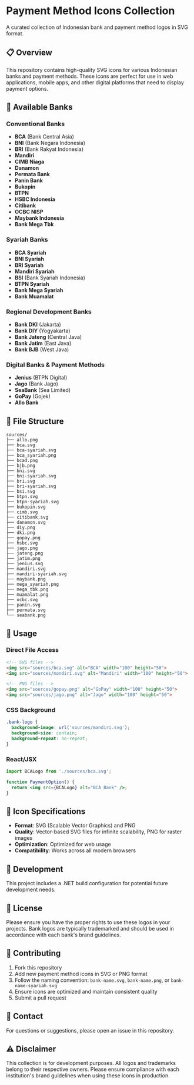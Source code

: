 # Payment Method Icons Collection

A curated collection of Indonesian bank and payment method logos in SVG format.

## 📋 Overview

This repository contains high-quality SVG icons for various Indonesian banks and payment methods. These icons are perfect for use in web applications, mobile apps, and other digital platforms that need to display payment options.

## 🏦 Available Banks

### Conventional Banks

- **BCA** (Bank Central Asia)
- **BNI** (Bank Negara Indonesia)
- **BRI** (Bank Rakyat Indonesia)
- **Mandiri**
- **CIMB Niaga**
- **Danamon**
- **Permata Bank**
- **Panin Bank**
- **Bukopin**
- **BTPN**
- **HSBC Indonesia**
- **Citibank**
- **OCBC NISP**
- **Maybank Indonesia**
- **Bank Mega Tbk**

### Syariah Banks

- **BCA Syariah**
- **BNI Syariah**
- **BRI Syariah**
- **Mandiri Syariah**
- **BSI** (Bank Syariah Indonesia)
- **BTPN Syariah**
- **Bank Mega Syariah**
- **Bank Muamalat**

### Regional Development Banks

- **Bank DKI** (Jakarta)
- **Bank DIY** (Yogyakarta)
- **Bank Jateng** (Central Java)
- **Bank Jatim** (East Java)
- **Bank BJB** (West Java)

### Digital Banks & Payment Methods

- **Jenius** (BTPN Digital)
- **Jago** (Bank Jago)
- **SeaBank** (Sea Limited)
- **GoPay** (Gojek)
- **Allo Bank**

## 📁 File Structure

```text
sources/
├── allo.png
├── bca.svg
├── bca-syariah.svg
├── bca_syariah.png
├── bcad.png
├── bjb.png
├── bni.svg
├── bni-syariah.svg
├── bri.svg
├── bri-syariah.svg
├── bsi.svg
├── btpn.svg
├── btpn-syariah.svg
├── bukopin.svg
├── cimb.svg
├── citibank.svg
├── danamon.svg
├── diy.png
├── dki.png
├── gopay.png
├── hsbc.svg
├── jago.png
├── jateng.png
├── jatim.png
├── jenius.svg
├── mandiri.svg
├── mandiri-syariah.svg
├── maybank.png
├── mega_syariah.png
├── mega_tbk.png
├── muamalat.png
├── ocbc.svg
├── panin.svg
├── permata.svg
└── seabank.png
```

## 🚀 Usage

### Direct File Access

```html
<!-- SVG files -->
<img src="sources/bca.svg" alt="BCA" width="100" height="50">
<img src="sources/mandiri.svg" alt="Mandiri" width="100" height="50">

<!-- PNG files -->
<img src="sources/gopay.png" alt="GoPay" width="100" height="50">
<img src="sources/jago.png" alt="Jago" width="100" height="50">
```

### CSS Background

```css
.bank-logo {
  background-image: url('sources/mandiri.svg');
  background-size: contain;
  background-repeat: no-repeat;
}
```

### React/JSX

```jsx
import BCALogo from './sources/bca.svg';

function PaymentOption() {
  return <img src={BCALogo} alt="BCA Bank" />;
}
```

## 🎨 Icon Specifications

- **Format**: SVG (Scalable Vector Graphics) and PNG
- **Quality**: Vector-based SVG files for infinite scalability, PNG for raster images
- **Optimization**: Optimized for web usage
- **Compatibility**: Works across all modern browsers

## 🔧 Development

This project includes a .NET build configuration for potential future development needs.

## 📄 License

Please ensure you have the proper rights to use these logos in your projects. Bank logos are typically trademarked and should be used in accordance with each bank's brand guidelines.

## 🤝 Contributing

1. Fork this repository
2. Add new payment method icons in SVG or PNG format
3. Follow the naming convention: `bank-name.svg`, `bank-name.png`, or `bank-name-syariah.svg`
4. Ensure icons are optimized and maintain consistent quality
5. Submit a pull request

## 📧 Contact

For questions or suggestions, please open an issue in this repository.

## ⚠️ Disclaimer

This collection is for development purposes. All logos and trademarks belong to their respective owners. Please ensure compliance with each institution's brand guidelines when using these icons in production.
